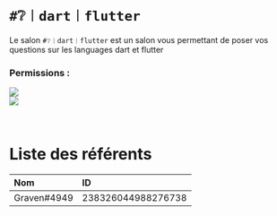 # `#❔︱dart︱flutter`
Le salon `#❔︱dart︱flutter` est un salon vous permettant de poser vos questions sur 
les languages dart et flutter

### Permissions :
![](https://img.shields.io/badge/Lecture-OUI-green?style=for-the-badge) <br/>
![](https://img.shields.io/badge/Ecriture-OUI-green?style=for-the-badge)

<br/>

# Liste des référents 
| Nom | ID|
|:---|:---|
| Graven#4949 | 238326044988276738 |